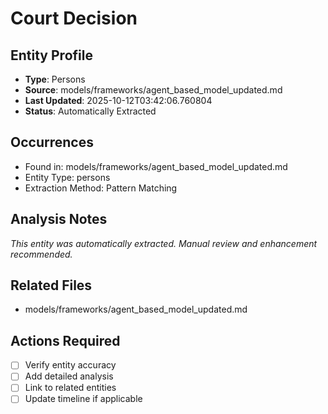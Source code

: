 # Court Decision

## Entity Profile
- **Type**: Persons
- **Source**: models/frameworks/agent_based_model_updated.md
- **Last Updated**: 2025-10-12T03:42:06.760804
- **Status**: Automatically Extracted

## Occurrences
- Found in: models/frameworks/agent_based_model_updated.md
- Entity Type: persons
- Extraction Method: Pattern Matching

## Analysis Notes
*This entity was automatically extracted. Manual review and enhancement recommended.*

## Related Files
- models/frameworks/agent_based_model_updated.md

## Actions Required
- [ ] Verify entity accuracy
- [ ] Add detailed analysis
- [ ] Link to related entities
- [ ] Update timeline if applicable
